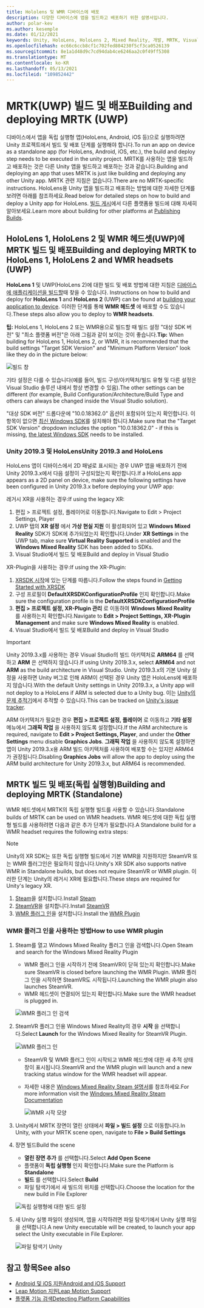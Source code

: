 ```yaml
---
title: Hololens 및 WMR 디바이스에 배포
description: 다양한 디바이스에 앱을 빌드하고 배포하기 위한 설명서입니다.
author: polar-kev
ms.author: kesemple
ms.date: 01/12/2021
keywords: Unity, HoloLens, HoloLens 2, Mixed Reality, 개발, MRTK, Visual Studio
ms.openlocfilehash: ec66c6ccb8cf1c702fed804230f5cf3ca0526139
ms.sourcegitcommit: 8e1a1d48d9c7cd94dab4ce6246aa2c0f49ff5308
ms.translationtype: MT
ms.contentlocale: ko-KR
ms.lasthandoff: 05/13/2021
ms.locfileid: "109852442"
---
```

# <a name="building-and-deploying-mrtk-uwp"></a><span data-ttu-id="4a43a-104">MRTK(UWP) 빌드 및 배포</span><span class="sxs-lookup"><span data-stu-id="4a43a-104">Building and deploying MRTK (UWP)</span></span>

<span data-ttu-id="4a43a-105">디바이스에서 앱을 독립 실행형 앱(HoloLens, Android, iOS 등)으로 실행하려면 Unity 프로젝트에서 빌드 및 배포 단계를 실행해야 합니다.</span><span class="sxs-lookup"><span data-stu-id="4a43a-105">To run an app on device as a standalone app (for HoloLens, Android, iOS, etc.), the build and deploy step needs to be executed in the unity project.</span></span> <span data-ttu-id="4a43a-106">MRTK를 사용하는 앱을 빌드하고 배포하는 것은 다른 Unity 앱을 빌드하고 배포하는 것과 같습니다.</span><span class="sxs-lookup"><span data-stu-id="4a43a-106">Building and deploying an app that uses MRTK is just like building and deploying any other Unity app.</span></span> <span data-ttu-id="4a43a-107">MRTK 관련 지침은 없습니다.</span><span class="sxs-lookup"><span data-stu-id="4a43a-107">There are no MRTK-specific instructions.</span></span> <span data-ttu-id="4a43a-108">HoloLens용 Unity 앱을 빌드하고 배포하는 방법에 대한 자세한 단계를 보려면 아래를 참조하세요.</span><span class="sxs-lookup"><span data-stu-id="4a43a-108">Read below for detailed steps on how to build and deploy a Unity app for HoloLens.</span></span> <span data-ttu-id="4a43a-109">[빌드 게시](https://docs.unity3d.com/Manual/PublishingBuilds.html)에서 다른 플랫폼용 빌드에 대해 자세히 알아보세요.</span><span class="sxs-lookup"><span data-stu-id="4a43a-109">Learn more about building for other platforms at [Publishing Builds](https://docs.unity3d.com/Manual/PublishingBuilds.html).</span></span>

## <a name="building-and-deploying-mrtk-to-hololens-1-hololens-2-and-wmr-headsets-uwp"></a><span data-ttu-id="4a43a-110">HoloLens 1, HoloLens 2 및 WMR 헤드셋(UWP)에 MRTK 빌드 및 배포</span><span class="sxs-lookup"><span data-stu-id="4a43a-110">Building and deploying MRTK to HoloLens 1, HoloLens 2 and WMR headsets (UWP)</span></span>

<span data-ttu-id="4a43a-111">**HoloLens 1** 및 UWP(HoloLens 2)에 대한 빌드 및 배포 방법에 대한 지침은 [디바이스에 애플리케이션을 빌드할](/windows/mixed-reality/mrlearning-base-ch1#build-your-application-to-your-device)때 찾을 수 있습니다. </span><span class="sxs-lookup"><span data-stu-id="4a43a-111">Instructions on how to build and deploy for **HoloLens 1** and **HoloLens 2** (UWP) can be found at [building your application to device](/windows/mixed-reality/mrlearning-base-ch1#build-your-application-to-your-device).</span></span> <span data-ttu-id="4a43a-112">이러한 단계를 통해 **WMR 헤드셋** 에 배포할 수도 있습니다.</span><span class="sxs-lookup"><span data-stu-id="4a43a-112">These steps also allow you to deploy to **WMR headsets**.</span></span>

<span data-ttu-id="4a43a-113">**팁:** HoloLens 1, HoloLens 2 또는 WMR용으로 빌드할 때 빌드 설정 "대상 SDK 버전" 및 "최소 플랫폼 버전"은 아래 그림과 같이 보이는 것이 좋습니다.</span><span class="sxs-lookup"><span data-stu-id="4a43a-113">**Tip:** When building for HoloLens 1, HoloLens 2, or WMR, it is recommended that the build settings "Target SDK Version" and "Minimum Platform Version" look like they do in the picture below:</span></span>

![빌드 창](../features/images/getting-started/BuildWindow.png)

<span data-ttu-id="4a43a-115">기타 설정은 다를 수 있습니다(예를 들어, 빌드 구성/아키텍처/빌드 유형 및 다른 설정은 Visual Studio 솔루션 내에서 항상 변경할 수 있음).</span><span class="sxs-lookup"><span data-stu-id="4a43a-115">The other settings can be different (for example, Build Configuration/Architecture/Build Type and others can always be changed inside the Visual Studio solution).</span></span>

<span data-ttu-id="4a43a-116">"대상 SDK 버전" 드롭다운에 "10.0.18362.0" 옵션이 포함되어 있는지 확인합니다. 이 항목이 없으면 [최신 Windows SDK](https://developer.microsoft.com/windows/downloads/windows-10-sdk)를 설치해야 합니다.</span><span class="sxs-lookup"><span data-stu-id="4a43a-116">Make sure that the "Target SDK Version" dropdown includes the option "10.0.18362.0" - if this is missing, [the latest Windows SDK](https://developer.microsoft.com/windows/downloads/windows-10-sdk) needs to be installed.</span></span>

### <a name="unity-20193-and-hololens"></a><span data-ttu-id="4a43a-117">Unity 2019.3 및 HoloLens</span><span class="sxs-lookup"><span data-stu-id="4a43a-117">Unity 2019.3 and HoloLens</span></span>

<span data-ttu-id="4a43a-118">HoloLens 앱이 디바이스에서 2D 패널로 표시되는 경우 UWP 앱을 배포하기 전에 Unity 2019.3.x에서 다음 설정이 구성되었는지 확인합니다.</span><span class="sxs-lookup"><span data-stu-id="4a43a-118">If a HoloLens app appears as a 2D panel on device, make sure the following settings have been configured in Unity 2019.3.x before deploying your UWP app:</span></span>

<span data-ttu-id="4a43a-119">레거시 XR을 사용하는 경우:</span><span class="sxs-lookup"><span data-stu-id="4a43a-119">If using the legacy XR:</span></span>

1. <span data-ttu-id="4a43a-120">편집 > 프로젝트 설정, 플레이어로 이동합니다.</span><span class="sxs-lookup"><span data-stu-id="4a43a-120">Navigate to Edit > Project Settings, Player</span></span>
1. <span data-ttu-id="4a43a-121">UWP 탭의 **XR 설정** 에서 **가상 현실 지원** 이 활성화되어 있고 **Windows Mixed Reality** SDK가 SDK에 추가되었는지 확인합니다.</span><span class="sxs-lookup"><span data-stu-id="4a43a-121">Under **XR Settings** in the UWP tab, make sure **Virtual Reality Supported** is enabled and the **Windows Mixed Reality** SDK has been added to SDKs.</span></span>
1. <span data-ttu-id="4a43a-122">Visual Studio에서 빌드 및 배포</span><span class="sxs-lookup"><span data-stu-id="4a43a-122">Build and deploy in Visual Studio</span></span>

<span data-ttu-id="4a43a-123">XR-Plugin을 사용하는 경우:</span><span class="sxs-lookup"><span data-stu-id="4a43a-123">If using the XR-Plugin:</span></span>

1. <span data-ttu-id="4a43a-124">[XRSDK 시작](../configuration/getting-started-with-mrtk-and-xrsdk.md)에 있는 단계를 따릅니다.</span><span class="sxs-lookup"><span data-stu-id="4a43a-124">Follow the steps found in [Getting Started with XRSDK](../configuration/getting-started-with-mrtk-and-xrsdk.md)</span></span>
1. <span data-ttu-id="4a43a-125">구성 프로필이 **DefaultXRSDKConfigurationProfile** 인지 확인합니다.</span><span class="sxs-lookup"><span data-stu-id="4a43a-125">Make sure the configuration profile is the **DefaultXRSDKConfigurationProfile**</span></span>
1. <span data-ttu-id="4a43a-126">**편집 > 프로젝트 설정, XR-Plugin 관리** 로 이동하여 **Windows Mixed Reality** 를 사용하는지 확인합니다.</span><span class="sxs-lookup"><span data-stu-id="4a43a-126">Navigate to **Edit > Project Settings, XR-Plugin Management** and make sure **Windows Mixed Reality** is enabled.</span></span>
1. <span data-ttu-id="4a43a-127">Visual Studio에서 빌드 및 배포</span><span class="sxs-lookup"><span data-stu-id="4a43a-127">Build and deploy in Visual Studio</span></span>

>[!IMPORTANT]
> <span data-ttu-id="4a43a-128">Unity 2019.3.x를 사용하는 경우 Visual Studio의 빌드 아키텍처로 **ARM64** 를 선택하고 **ARM** 은 선택하지 않습니다.</span><span class="sxs-lookup"><span data-stu-id="4a43a-128">If using Unity 2019.3.x, select **ARM64** and not **ARM** as the build architecture in Visual Studio.</span></span> <span data-ttu-id="4a43a-129">Unity 2019.3.x의 기본 Unity 설정을 사용하면 Unity 버그로 인해 ARM이 선택된 경우 Unity 앱은 HoloLens에 배포하지 않습니다.</span><span class="sxs-lookup"><span data-stu-id="4a43a-129">With the default Unity settings in Unity 2019.3.x, a Unity app will not deploy to a HoloLens if ARM is selected due to a Unity bug.</span></span> <span data-ttu-id="4a43a-130">이는 [Unity의 문제 추적기](https://issuetracker.unity3d.com/issues/enabling-graphics-jobs-in-2019-dot-3-x-results-in-a-crash-or-nothing-rendering-on-hololens-2)에서 추적할 수 있습니다.</span><span class="sxs-lookup"><span data-stu-id="4a43a-130">This can be tracked on [Unity's issue tracker](https://issuetracker.unity3d.com/issues/enabling-graphics-jobs-in-2019-dot-3-x-results-in-a-crash-or-nothing-rendering-on-hololens-2).</span></span>
>
> <span data-ttu-id="4a43a-131">ARM 아키텍처가 필요한 경우 **편집 > 프로젝트 설정, 플레이어** 로 이동하고 **기타 설정** 메뉴에서 **그래픽 작업** 을 사용하지 않도록 설정합니다.</span><span class="sxs-lookup"><span data-stu-id="4a43a-131">If the ARM architecture is required, navigate to **Edit > Project Settings, Player**, and under the **Other Settings** menu disable **Graphics Jobs**.</span></span> <span data-ttu-id="4a43a-132">**그래픽 작업** 을 사용하지 않도록 설정하면 앱이 Unity 2019.3.x용 ARM 빌드 아키텍처를 사용하여 배포할 수는 있지만 ARM64가 권장됩니다.</span><span class="sxs-lookup"><span data-stu-id="4a43a-132">Disabling **Graphics Jobs** will allow the app to deploy using the ARM build architecture for Unity 2019.3.x, but ARM64 is recommended.</span></span>

## <a name="building-and-deploying-mrtk-standalone"></a><span data-ttu-id="4a43a-133">MRTK 빌드 및 배포(독립 실행형)</span><span class="sxs-lookup"><span data-stu-id="4a43a-133">Building and deploying MRTK (Standalone)</span></span>

<span data-ttu-id="4a43a-134">WMR 헤드셋에서 MRTK의 독립 실행형 빌드를 사용할 수 있습니다.</span><span class="sxs-lookup"><span data-stu-id="4a43a-134">Standalone builds of MRTK can be used on WMR headsets.</span></span> <span data-ttu-id="4a43a-135">WMR 헤드셋에 대한 독립 실행형 빌드를 사용하려면 다음과 같은 추가 단계가 필요합니다.</span><span class="sxs-lookup"><span data-stu-id="4a43a-135">A Standalone build for a WMR headset requires the following extra steps:</span></span>

> [!NOTE]
> <span data-ttu-id="4a43a-136">Unity의 XR SDK는 또한 독립 실행형 빌드에서 기본 WMR을 지원하지만 SteamVR 또는 WMR 플러그인은 필요하지 않습니다.</span><span class="sxs-lookup"><span data-stu-id="4a43a-136">Unity's XR SDK also supports native WMR in Standalone builds, but does not require SteamVR or WMR plugin.</span></span> <span data-ttu-id="4a43a-137">이러한 단계는 Unity의 레거시 XR에 필요합니다.</span><span class="sxs-lookup"><span data-stu-id="4a43a-137">These steps are required for Unity's legacy XR.</span></span>

1. <span data-ttu-id="4a43a-138">[Steam](https://store.steampowered.com/about/)을 설치합니다.</span><span class="sxs-lookup"><span data-stu-id="4a43a-138">Install [Steam](https://store.steampowered.com/about/)</span></span>
1. <span data-ttu-id="4a43a-139">[SteamVR](https://store.steampowered.com/app/250820/SteamVR/)을 설치합니다.</span><span class="sxs-lookup"><span data-stu-id="4a43a-139">Install [SteamVR](https://store.steampowered.com/app/250820/SteamVR/)</span></span>
1. <span data-ttu-id="4a43a-140">[WMR 플러그 인](https://store.steampowered.com/app/719950/Windows_Mixed_Reality_for_SteamVR/)을 설치합니다.</span><span class="sxs-lookup"><span data-stu-id="4a43a-140">Install the [WMR Plugin](https://store.steampowered.com/app/719950/Windows_Mixed_Reality_for_SteamVR/)</span></span>

### <a name="how-to-use-wmr-plugin"></a><span data-ttu-id="4a43a-141">WMR 플러그 인을 사용하는 방법</span><span class="sxs-lookup"><span data-stu-id="4a43a-141">How to use WMR plugin</span></span>

1. <span data-ttu-id="4a43a-142">Steam를 열고 Windows Mixed Reality 플러그 인을 검색합니다.</span><span class="sxs-lookup"><span data-stu-id="4a43a-142">Open Steam and search for the Windows Mixed Reality Plugin</span></span>
    - <span data-ttu-id="4a43a-143">WMR 플러그 인을 시작하기 전에 SteamVR이 닫혀 있는지 확인합니다.</span><span class="sxs-lookup"><span data-stu-id="4a43a-143">Make sure SteamVR is closed before launching the WMR Plugin.</span></span> <span data-ttu-id="4a43a-144">WMR 플러그 인을 시작하면 SteamVR도 시작됩니다.</span><span class="sxs-lookup"><span data-stu-id="4a43a-144">Launching the WMR plugin also launches SteamVR.</span></span>
    - <span data-ttu-id="4a43a-145">WMR 헤드셋이 연결되어 있는지 확인합니다.</span><span class="sxs-lookup"><span data-stu-id="4a43a-145">Make sure the WMR headset is plugged in.</span></span>

    ![WMR 플러그 인 검색](../features/images/build-deploy/WMR/SteamSearchWMRPlugin.png)

1. <span data-ttu-id="4a43a-147">SteamVR 플러그 인용 Windows Mixed Reality의 경우 **시작** 을 선택합니다.</span><span class="sxs-lookup"><span data-stu-id="4a43a-147">Select **Launch** for the Windows Mixed Reality for SteamVR Plugin.</span></span>

    ![WMR 플러그 인](../features/images/build-deploy/WMR/WMRPlugin.png)

    - <span data-ttu-id="4a43a-149">SteamVR 및 WMR 플러그 인이 시작되고 WMR 헤드셋에 대한 새 추적 상태 창이 표시됩니다.</span><span class="sxs-lookup"><span data-stu-id="4a43a-149">SteamVR and the WMR plugin will launch and a new tracking status window for the WMR headset will appear.</span></span>
    - <span data-ttu-id="4a43a-150">자세한 내용은 [Windows Mixed Reality Steam 설명서](https://support.microsoft.com/help/4053622/windows-10-play-steamvr-games-in-windows-mixed-reality)를 참조하세요.</span><span class="sxs-lookup"><span data-stu-id="4a43a-150">For more information visit the [Windows Mixed Reality Steam Documentation](https://support.microsoft.com/help/4053622/windows-10-play-steamvr-games-in-windows-mixed-reality)</span></span>

        ![WMR 시작 모양](../features/images/build-deploy/WMR/WMRPluginActive.png)

1. <span data-ttu-id="4a43a-152">Unity에서 MRTK 장면이 열린 상태에서 **파일 > 빌드 설정** 으로 이동합니다.</span><span class="sxs-lookup"><span data-stu-id="4a43a-152">In Unity, with your MRTK scene open, navigate to **File > Build Settings**</span></span>

1. <span data-ttu-id="4a43a-153">장면 빌드</span><span class="sxs-lookup"><span data-stu-id="4a43a-153">Build the scene</span></span>
    - <span data-ttu-id="4a43a-154">**열린 장면 추가** 를 선택합니다.</span><span class="sxs-lookup"><span data-stu-id="4a43a-154">Select **Add Open Scene**</span></span>
    - <span data-ttu-id="4a43a-155">플랫폼이 **독립 실행형** 인지 확인합니다.</span><span class="sxs-lookup"><span data-stu-id="4a43a-155">Make sure the Platform is **Standalone**</span></span>
    - <span data-ttu-id="4a43a-156">**빌드** 를 선택합니다.</span><span class="sxs-lookup"><span data-stu-id="4a43a-156">Select **Build**</span></span>
    - <span data-ttu-id="4a43a-157">파일 탐색기에서 새 빌드의 위치를 선택합니다.</span><span class="sxs-lookup"><span data-stu-id="4a43a-157">Choose the location for the new build in File Explorer</span></span>

    ![독립 실행형에 대한 빌드 설정](../features/images/build-deploy/WMR/BuildSettingsStandaloneUnity.png)

1. <span data-ttu-id="4a43a-159">새 Unity 실행 파일이 생성되며, 앱을 시작하려면 파일 탐색기에서 Unity 실행 파일을 선택합니다.</span><span class="sxs-lookup"><span data-stu-id="4a43a-159">A new Unity executable will be created, to launch your app select the Unity executable in File Explorer.</span></span>

    ![파일 탐색기 Unity](../features/images/build-deploy/WMR/FileExplorerUnityExe.png)

## <a name="see-also"></a><span data-ttu-id="4a43a-161">참고 항목</span><span class="sxs-lookup"><span data-stu-id="4a43a-161">See also</span></span>

- [<span data-ttu-id="4a43a-162">Android 및 iOS 지원</span><span class="sxs-lookup"><span data-stu-id="4a43a-162">Android and iOS Support</span></span>](using-ar-foundation.md)
- [<span data-ttu-id="4a43a-163">Leap Motion 지원</span><span class="sxs-lookup"><span data-stu-id="4a43a-163">Leap Motion Support</span></span>](leap-motion-mrtk.md)
- [<span data-ttu-id="4a43a-164">플랫폼 기능 검색</span><span class="sxs-lookup"><span data-stu-id="4a43a-164">Detecting Platform Capabilities</span></span>](detecting-platform-capabilities.md)